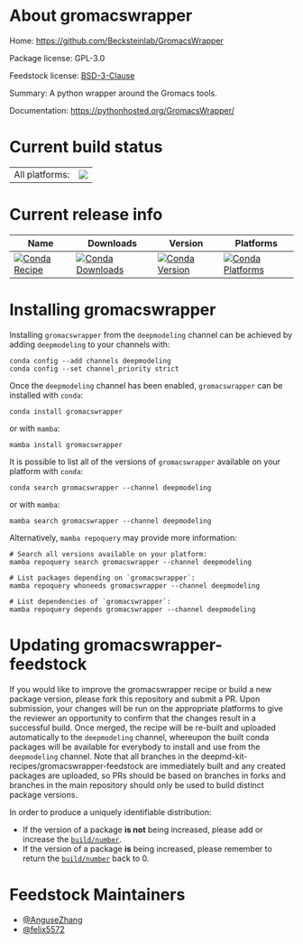 About gromacswrapper
====================

Home: https://github.com/Becksteinlab/GromacsWrapper

Package license: GPL-3.0

Feedstock license: [BSD-3-Clause](https://github.com/deepmd-kit-recipes/gromacswrapper-feedstock/blob/master/LICENSE.txt)

Summary: A python wrapper around the Gromacs tools.

Documentation: https://pythonhosted.org/GromacsWrapper/

Current build status
====================


<table><tr><td>All platforms:</td>
    <td>
      <a href="https://dev.azure.com/deepmd-kit-recipes/feedstock-builds/_build/latest?definitionId=&branchName=master">
        <img src="https://dev.azure.com/deepmd-kit-recipes/feedstock-builds/_apis/build/status/gromacswrapper-feedstock?branchName=master">
      </a>
    </td>
  </tr>
</table>

Current release info
====================

| Name | Downloads | Version | Platforms |
| --- | --- | --- | --- |
| [![Conda Recipe](https://img.shields.io/badge/recipe-gromacswrapper-green.svg)](https://anaconda.org/deepmodeling/gromacswrapper) | [![Conda Downloads](https://img.shields.io/conda/dn/deepmodeling/gromacswrapper.svg)](https://anaconda.org/deepmodeling/gromacswrapper) | [![Conda Version](https://img.shields.io/conda/vn/deepmodeling/gromacswrapper.svg)](https://anaconda.org/deepmodeling/gromacswrapper) | [![Conda Platforms](https://img.shields.io/conda/pn/deepmodeling/gromacswrapper.svg)](https://anaconda.org/deepmodeling/gromacswrapper) |

Installing gromacswrapper
=========================

Installing `gromacswrapper` from the `deepmodeling` channel can be achieved by adding `deepmodeling` to your channels with:

```
conda config --add channels deepmodeling
conda config --set channel_priority strict
```

Once the `deepmodeling` channel has been enabled, `gromacswrapper` can be installed with `conda`:

```
conda install gromacswrapper
```

or with `mamba`:

```
mamba install gromacswrapper
```

It is possible to list all of the versions of `gromacswrapper` available on your platform with `conda`:

```
conda search gromacswrapper --channel deepmodeling
```

or with `mamba`:

```
mamba search gromacswrapper --channel deepmodeling
```

Alternatively, `mamba repoquery` may provide more information:

```
# Search all versions available on your platform:
mamba repoquery search gromacswrapper --channel deepmodeling

# List packages depending on `gromacswrapper`:
mamba repoquery whoneeds gromacswrapper --channel deepmodeling

# List dependencies of `gromacswrapper`:
mamba repoquery depends gromacswrapper --channel deepmodeling
```




Updating gromacswrapper-feedstock
=================================

If you would like to improve the gromacswrapper recipe or build a new
package version, please fork this repository and submit a PR. Upon submission,
your changes will be run on the appropriate platforms to give the reviewer an
opportunity to confirm that the changes result in a successful build. Once
merged, the recipe will be re-built and uploaded automatically to the
`deepmodeling` channel, whereupon the built conda packages will be available for
everybody to install and use from the `deepmodeling` channel.
Note that all branches in the deepmd-kit-recipes/gromacswrapper-feedstock are
immediately built and any created packages are uploaded, so PRs should be based
on branches in forks and branches in the main repository should only be used to
build distinct package versions.

In order to produce a uniquely identifiable distribution:
 * If the version of a package **is not** being increased, please add or increase
   the [``build/number``](https://docs.conda.io/projects/conda-build/en/latest/resources/define-metadata.html#build-number-and-string).
 * If the version of a package **is** being increased, please remember to return
   the [``build/number``](https://docs.conda.io/projects/conda-build/en/latest/resources/define-metadata.html#build-number-and-string)
   back to 0.

Feedstock Maintainers
=====================

* [@AnguseZhang](https://github.com/AnguseZhang/)
* [@felix5572](https://github.com/felix5572/)

